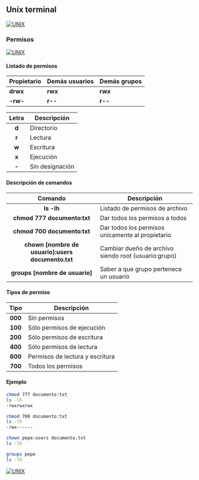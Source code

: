 ## Unix terminal
[![UNIX](https://img.shields.io/badge/UNIX_TERMINAL-FCC624?style=for-the-badge&logo=GNOMETERMINAL&logoColor=white&labelColor=101010)](https://github.com/Alberto-mt/Terminal_de_comandos/blob/main/Unix_terminal/index.md)

### Permisos
[![UNIX](https://img.shields.io/badge/Permisos-44c04c?style=for-the-badge&logo=GNOMETERMINAL&logoColor=white&labelColor=101010)](https://github.com/Alberto-mt/Terminal_de_comandos/blob/main/Unix_terminal/categories/Permisos.md)

#### Listado de permisos
| Propietario  | Demás usuarios  | Demás grupos  |
|---|---|---|
| **drwx**  | **rwx**  | **rwx**  |
| **-rw-**  | **r--**  | **r--**  |

| Letra  | Descripción  |
|:-:|---|
| **d**  | Directorio  |
| **r**  | Lectura  |
| **w**  | Escritura  |
| **x**  | Ejecución  |
| **-**  | Sín designación  |

#### Descripción de comandos
| Comando  | Descripción  |
|:-:|---|
| **ls -lh**  | Listado de permisos de archivo  |
| **chmod 777 documento:txt**  | Dar todos los permisos a todos  |
| **chmod 700 documento:txt**  | Dar todos los permisos unicamente al propietario  |
| **chown [nombre de usuario]:users documento.txt**  | Cambiar dueño de archivo siendo root (usuario:grupo)  |
| **groups [nombre de usuario]**  | Saber a que grupo pertenece un usuario  |

#### Tipos de permiso
| Tipo  | Descripción  |
|:-:|---|
| **000**  | Sín permisos  |
| **100**  | Sólo permisos de ejecución  |
| **200**  | Sólo permisos de escritura  |
| **400**  | Sólo permisos de lectura  |
| **600**  | Permisos de lectura y escritura  |
| **700**  | Todos los permisos  |

#### Ejemplo
```bash
chmod 777 documento:txt
ls -lh
-rwxrwxrwx

chmod 700 documento:txt
ls -lh
-rwx------

chown pepe:users documento.txt
ls -lh

groups pepe
ls -lh
```

[![UNIX](https://img.shields.io/badge/Permisos-44c04c?style=for-the-badge&label=&#9650;&logoColor=white&labelColor=101010)](https://github.com/Alberto-mt/Terminal_de_comandos/blob/main/Unix_terminal/categories/Permisos.md)

